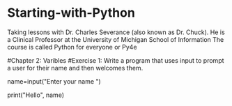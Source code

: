 # Starting-with-Python
Taking lessons with Dr. Charles Severance (also known as Dr. Chuck). He is a Clinical Professor at the University of Michigan School of Information
The course is called Python for everyone or Py4e

#Chapter 2: Varibles
#Exercise 1: Write a program that uses input to prompt a user for their name and then welcomes them.

name=input("Enter your name ")

print("Hello", name)
